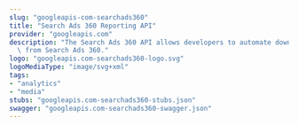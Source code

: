 ```yaml
---
slug: "googleapis-com-searchads360"
title: "Search Ads 360 Reporting API"
provider: "googleapis.com"
description: "The Search Ads 360 API allows developers to automate downloading reports\
  \ from Search Ads 360."
logo: "googleapis.com-searchads360-logo.svg"
logoMediaType: "image/svg+xml"
tags:
- "analytics"
- "media"
stubs: "googleapis.com-searchads360-stubs.json"
swagger: "googleapis.com-searchads360-swagger.json"
---
```

